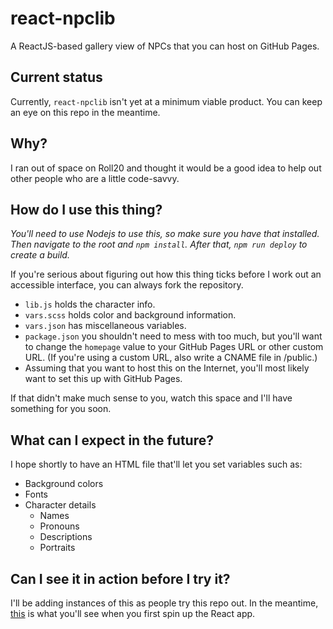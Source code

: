 # react-npclib
A ReactJS-based gallery view of NPCs that you can host on GitHub Pages.

## Current status
Currently, `react-npclib` isn't yet at a minimum viable product. You can keep an eye on this repo in the meantime. 

## Why?
I ran out of space on Roll20 and thought it would be a good idea to help out other people who are a little code-savvy.

## How do I use this thing?
*You'll need to use Nodejs to use this, so make sure you have that installed. Then navigate to the root and `npm install`. After that, `npm run deploy` to create a build.*

If you're serious about figuring out how this thing ticks before I work out an accessible interface, you can always fork the repository. 

* `lib.js` holds the character info. 
* `vars.scss` holds color and background information.
* `vars.json` has miscellaneous variables.
* `package.json` you shouldn't need to mess with too much, but you'll want to change the `homepage` value to your GitHub Pages URL or other custom URL. (If you're using a custom URL, also write a CNAME file in /public.)
* Assuming that you want to host this on the Internet, you'll most likely want to set this up with GitHub Pages.  

If that didn't make much sense to you, watch this space and I'll have something for you soon.

## What can I expect in the future?
I hope shortly to have an HTML file that'll let you set variables such as:
* Background colors
* Fonts
* Character details
    * Names
    * Pronouns
    * Descriptions
    * Portraits

## Can I see it in action before I try it?
I'll be adding instances of this as people try this repo out. In the meantime, [this](https://adamhungerford.github.io/react-npclib/) is what you'll see when you first spin up the React app.
